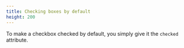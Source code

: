 ```yaml
---
title: Checking boxes by default
height: 200
---
```

To make a checkbox checked by default, you simply give it the `checked` attribute.
